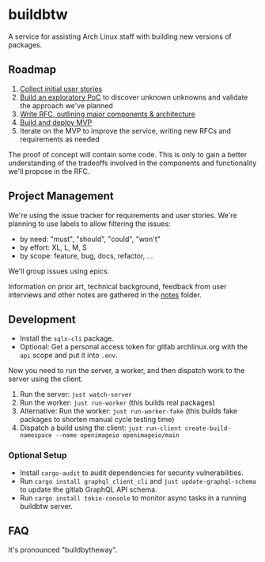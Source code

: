 # buildbtw

A service for assisting Arch Linux staff with building new versions of packages.

## Roadmap

1. [Collect initial user stories](https://gitlab.archlinux.org/archlinux/buildbtw/-/issues/7)
1. [Build an exploratory PoC](https://gitlab.archlinux.org/archlinux/buildbtw/-/issues/3) to discover unknown unknowns and validate the approach we've planned
1. [Write RFC, outlining major components & architecture](https://gitlab.archlinux.org/archlinux/buildbtw/-/issues/4)
1. [Build and deploy MVP](https://gitlab.archlinux.org/archlinux/buildbtw/-/issues/5)
1. Iterate on the MVP to improve the service, writing new RFCs and requirements as needed

The proof of concept will contain some code. This is only to gain a better understanding of the tradeoffs involved in the components and functionality we'll propose in the RFC.

## Project Management

We're using the issue tracker for requirements and user stories. We're planning to use labels to allow filtering the issues:

- by need: "must", "should", "could", "won't"
- by effort: XL, L, M, S
- by scope: feature, bug, docs, refactor, ...

We'll group issues using epics.

Information on prior art, technical background, feedback from user interviews and other notes are gathered in the [notes](./notes) folder.

## Development

- Install the `sqlx-cli` package.
- Optional: Get a personal access token for gitlab.archlinux.org with the `api` scope and put it into `.env`.

Now you need to run the server, a worker, and then dispatch work to the server using the client.

1. Run the server: `just watch-server`
1. Run the worker: `just run-worker` (this builds real packages)
1. Alternative: Run the worker: `just run-worker-fake` (this builds fake packages to shorten manual cycle testing time)
1. Dispatch a build using the client: `just run-client create-build-namespace --name openimageio openimageio/main`

### Optional Setup

- Install `cargo-audit` to audit dependencies for security vulnerabilities.
- Run `cargo install graphql_client_cli` and `just update-graphql-schema` to update the gitlab GraphQL API schema.
- Run `cargo install tokio-console` to monitor async tasks in a running buildbtw server.

## FAQ

It's pronounced "buildbytheway".
